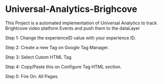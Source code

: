 # Universal-Analytics-Brighcove
This Project is a automated implementation of Universal Analytics to track Brightcove video platform Events and push them to the dataLayer





Step 1: Change the experienceID value with your experience ID.

Step 2: Create a new Tag on Google Tag Manager.

Step 3: Select Cutom HTML Tag.

Step 4: Copy/Paste this on Configure Tag HTML section.

Step 5: Fire On: All Pages.


